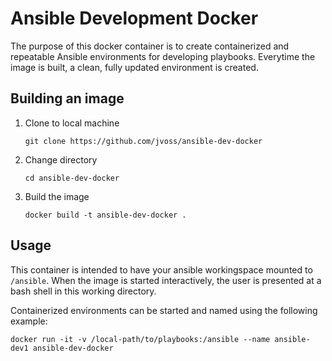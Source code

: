 # Ansible Development Docker

The purpose of this docker container is to create containerized and repeatable Ansible environments for developing playbooks. Everytime the image is built, a clean, fully updated environment is created.

## Building an image

1. Clone to local machine
   
    `git clone https://github.com/jvoss/ansible-dev-docker`

2. Change directory

    `cd ansible-dev-docker`

3. Build the image
   
    `docker build -t ansible-dev-docker .`

## Usage

This container is intended to have your ansible workingspace mounted to
`/ansible`. When the image is started interactively, the user is presented
at a bash shell in this working directory.

Containerized environments can be started and named using the following
example:

`docker run -it -v /local-path/to/playbooks:/ansible --name ansible-dev1 ansible-dev-docker`
